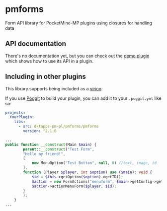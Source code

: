 # pmforms
Form API library for PocketMine-MP plugins using closures for handling data

## API documentation
There's no documentation yet, but you can check out the [demo plugin](https://github.com/dktapps-pm-pl/pmforms-demo) which shows how to use its API in a plugin.

## Including in other plugins
This library supports being included as a [virion](https://github.com/poggit/support/blob/master/virion.md).

If you use [Poggit](https://poggit.pmmp.io) to build your plugin, you can add it to your `.poggit.yml` like so:

```yml
projects:
  YourPlugin:
    libs:
      - src: dktapps-pm-pl/pmforms/pmforms
        version: ^2.1.0
```

```php
...
public function __construct(Main $main) {
		parent::__construct("Test Form",
		"Hello my friend!",
		[
			new MenuOption("Test Button", null, 0) //text, image, id
		],
		function (Player $player, int $option) use ($main): void {
			$id = $this->getOption($option)->getID();
			$action = new FormActions("menuform", $main->getConfig->get("form-actions"));
			$action->actionMenuForm($player, $id);
		}
		);
	}
...
```
